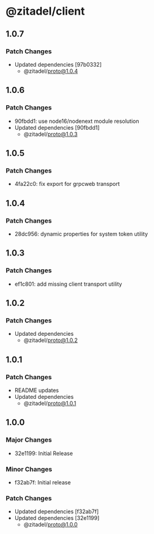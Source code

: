 # @zitadel/client

## 1.0.7

### Patch Changes

- Updated dependencies [97b0332]
  - @zitadel/proto@1.0.4

## 1.0.6

### Patch Changes

- 90fbdd1: use node16/nodenext module resolution
- Updated dependencies [90fbdd1]
  - @zitadel/proto@1.0.3

## 1.0.5

### Patch Changes

- 4fa22c0: fix export for grpcweb transport

## 1.0.4

### Patch Changes

- 28dc956: dynamic properties for system token utility

## 1.0.3

### Patch Changes

- ef1c801: add missing client transport utility

## 1.0.2

### Patch Changes

- Updated dependencies
  - @zitadel/proto@1.0.2

## 1.0.1

### Patch Changes

- README updates
- Updated dependencies
  - @zitadel/proto@1.0.1

## 1.0.0

### Major Changes

- 32e1199: Initial Release

### Minor Changes

- f32ab7f: Initial release

### Patch Changes

- Updated dependencies [f32ab7f]
- Updated dependencies [32e1199]
  - @zitadel/proto@1.0.0
